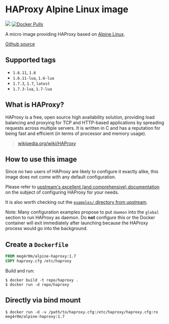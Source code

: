 # HAProxy Alpine Linux image

[![](https://images.microbadger.com/badges/image/meg4r0m/alpine-haproxy.svg)](https://microbadger.com/images/meg4r0m/alpine-haproxy) [![Docker Pulls](https://img.shields.io/docker/pulls/meg4r0m/alpine-haproxy.svg)](https://hub.docker.com/r/meg4r0m/alpine-haproxy/)

A micro image providing HAProxy based on [Alpine Linux](https://hub.docker.com/_/alpine/).

[Github source](https://github.com/meg4r0m/docker-alpine-haproxy)

## Supported tags

-	`1.6.11`, `1.6`
-	`1.6.11-lua`, `1.6-lua`
-	`1.7.3`, `1.7`, `latest`
-	`1.7.3-lua`, `1.7-lua`

## What is HAProxy?

HAProxy is a free, open source high availability solution, providing load balancing and proxying for TCP and HTTP-based applications by spreading requests across multiple servers. It is written in C and has a reputation for being fast and efficient (in terms of processor and memory usage).

> [wikipedia.org/wiki/HAProxy](https://en.wikipedia.org/wiki/HAProxy)

## How to use this image

Since no two users of HAProxy are likely to configure it exactly alike, this image does not come with any default configuration.

Please refer to [upstream's excellent (and comprehensive) documentation](https://cbonte.github.io/haproxy-dconv/) on the subject of configuring HAProxy for your needs.

It is also worth checking out the [`examples/` directory from upstream](http://www.haproxy.org/git?p=haproxy-1.7.git;a=tree;f=examples).

Note: Many configuration examples propose to put `daemon` into the `global` section to run HAProxy as daemon. Do **not** configure this or the Docker container will exit immediately after launching because the HAProxy process would go into the background.

## Create a `Dockerfile`

```dockerfile
FROM meg4r0m/alpine-haproxy:1.7
COPY haproxy.cfg /etc/haproxy
```

Build and run:

```console
$ docker build -t repo/haproxy .
$ docker run -d repo/haproxy
```

## Directly via bind mount

```console
$ docker run -d -v /path/to/haproxy.cfg:/etc/haproxy/haproxy.cfg:ro meg4r0m/alpine-haproxy:1.7
```

